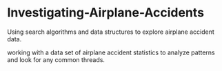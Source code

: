 # Investigating-Airplane-Accidents
Using search algorithms and data structures to explore airplane accident data.

working with a data set of airplane accident statistics to analyze patterns and look for any common threads.
